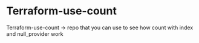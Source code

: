 # Terraform-use-count
Terraform-use-count -> repo that you can use to see how count with index and null_provider work
